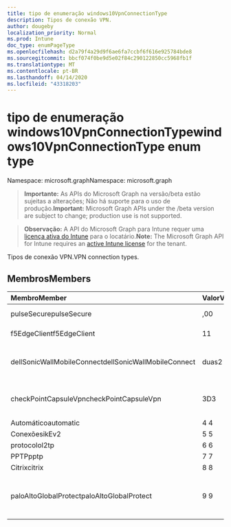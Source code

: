 ```yaml
---
title: tipo de enumeração windows10VpnConnectionType
description: Tipos de conexão VPN.
author: dougeby
localization_priority: Normal
ms.prod: Intune
doc_type: enumPageType
ms.openlocfilehash: d2a79f4a29d9f6ae6fa7ccbf6f616e925784bde8
ms.sourcegitcommit: bbcf074f0be9d5e02f84c290122850cc5968fb1f
ms.translationtype: MT
ms.contentlocale: pt-BR
ms.lasthandoff: 04/14/2020
ms.locfileid: "43318203"
---
```

# <a name="windows10vpnconnectiontype-enum-type"></a><span data-ttu-id="056a8-103">tipo de enumeração windows10VpnConnectionType</span><span class="sxs-lookup"><span data-stu-id="056a8-103">windows10VpnConnectionType enum type</span></span>

<span data-ttu-id="056a8-104">Namespace: microsoft.graph</span><span class="sxs-lookup"><span data-stu-id="056a8-104">Namespace: microsoft.graph</span></span>

> <span data-ttu-id="056a8-105">**Importante:** As APIs do Microsoft Graph na versão/beta estão sujeitas a alterações; Não há suporte para o uso de produção.</span><span class="sxs-lookup"><span data-stu-id="056a8-105">**Important:** Microsoft Graph APIs under the /beta version are subject to change; production use is not supported.</span></span>

> <span data-ttu-id="056a8-106">**Observação:** A API do Microsoft Graph para Intune requer uma [licença ativa do Intune](https://go.microsoft.com/fwlink/?linkid=839381) para o locatário.</span><span class="sxs-lookup"><span data-stu-id="056a8-106">**Note:** The Microsoft Graph API for Intune requires an [active Intune license](https://go.microsoft.com/fwlink/?linkid=839381) for the tenant.</span></span>

<span data-ttu-id="056a8-107">Tipos de conexão VPN.</span><span class="sxs-lookup"><span data-stu-id="056a8-107">VPN connection types.</span></span>

## <a name="members"></a><span data-ttu-id="056a8-108">Membros</span><span class="sxs-lookup"><span data-stu-id="056a8-108">Members</span></span>
|<span data-ttu-id="056a8-109">Membro</span><span class="sxs-lookup"><span data-stu-id="056a8-109">Member</span></span>|<span data-ttu-id="056a8-110">Valor</span><span class="sxs-lookup"><span data-stu-id="056a8-110">Value</span></span>|<span data-ttu-id="056a8-111">Descrição</span><span class="sxs-lookup"><span data-stu-id="056a8-111">Description</span></span>|
|:---|:---|:---|
|<span data-ttu-id="056a8-112">pulseSecure</span><span class="sxs-lookup"><span data-stu-id="056a8-112">pulseSecure</span></span>|<span data-ttu-id="056a8-113">,0</span><span class="sxs-lookup"><span data-stu-id="056a8-113">0</span></span>|<span data-ttu-id="056a8-114">Pulso seguro.</span><span class="sxs-lookup"><span data-stu-id="056a8-114">Pulse Secure.</span></span>|
|<span data-ttu-id="056a8-115">f5EdgeClient</span><span class="sxs-lookup"><span data-stu-id="056a8-115">f5EdgeClient</span></span>|<span data-ttu-id="056a8-116">1</span><span class="sxs-lookup"><span data-stu-id="056a8-116">1</span></span>|<span data-ttu-id="056a8-117">Cliente de borda F5.</span><span class="sxs-lookup"><span data-stu-id="056a8-117">F5 Edge Client.</span></span>|
|<span data-ttu-id="056a8-118">dellSonicWallMobileConnect</span><span class="sxs-lookup"><span data-stu-id="056a8-118">dellSonicWallMobileConnect</span></span>|<span data-ttu-id="056a8-119">duas</span><span class="sxs-lookup"><span data-stu-id="056a8-119">2</span></span>|<span data-ttu-id="056a8-120">Conexão móvel Dell SonicWALL.</span><span class="sxs-lookup"><span data-stu-id="056a8-120">Dell SonicWALL Mobile Connection.</span></span>|
|<span data-ttu-id="056a8-121">checkPointCapsuleVpn</span><span class="sxs-lookup"><span data-stu-id="056a8-121">checkPointCapsuleVpn</span></span>|<span data-ttu-id="056a8-122">3D</span><span class="sxs-lookup"><span data-stu-id="056a8-122">3</span></span>|<span data-ttu-id="056a8-123">Verificar VPN de cápsula de ponto.</span><span class="sxs-lookup"><span data-stu-id="056a8-123">Check Point Capsule VPN.</span></span>|
|<span data-ttu-id="056a8-124">Automático</span><span class="sxs-lookup"><span data-stu-id="056a8-124">automatic</span></span>|<span data-ttu-id="056a8-125">4 </span><span class="sxs-lookup"><span data-stu-id="056a8-125">4</span></span>|<span data-ttu-id="056a8-126">Automático.</span><span class="sxs-lookup"><span data-stu-id="056a8-126">Automatic.</span></span>|
|<span data-ttu-id="056a8-127">Conexões</span><span class="sxs-lookup"><span data-stu-id="056a8-127">ikEv2</span></span>|<span data-ttu-id="056a8-128">5 </span><span class="sxs-lookup"><span data-stu-id="056a8-128">5</span></span>|<span data-ttu-id="056a8-129">Conexões.</span><span class="sxs-lookup"><span data-stu-id="056a8-129">IKEv2.</span></span>|
|<span data-ttu-id="056a8-130">protocolo</span><span class="sxs-lookup"><span data-stu-id="056a8-130">l2tp</span></span>|<span data-ttu-id="056a8-131">6 </span><span class="sxs-lookup"><span data-stu-id="056a8-131">6</span></span>|<span data-ttu-id="056a8-132">Protocolo.</span><span class="sxs-lookup"><span data-stu-id="056a8-132">L2TP.</span></span>|
|<span data-ttu-id="056a8-133">PPTP</span><span class="sxs-lookup"><span data-stu-id="056a8-133">pptp</span></span>|<span data-ttu-id="056a8-134">7 </span><span class="sxs-lookup"><span data-stu-id="056a8-134">7</span></span>|<span data-ttu-id="056a8-135">PPTP.</span><span class="sxs-lookup"><span data-stu-id="056a8-135">PPTP.</span></span>|
|<span data-ttu-id="056a8-136">Citrix</span><span class="sxs-lookup"><span data-stu-id="056a8-136">citrix</span></span>|<span data-ttu-id="056a8-137">8 </span><span class="sxs-lookup"><span data-stu-id="056a8-137">8</span></span>|<span data-ttu-id="056a8-138">Citrix.</span><span class="sxs-lookup"><span data-stu-id="056a8-138">Citrix.</span></span>|
|<span data-ttu-id="056a8-139">paloAltoGlobalProtect</span><span class="sxs-lookup"><span data-stu-id="056a8-139">paloAltoGlobalProtect</span></span>|<span data-ttu-id="056a8-140">9 </span><span class="sxs-lookup"><span data-stu-id="056a8-140">9</span></span>|<span data-ttu-id="056a8-141">GlobalProtect de redes de Palo Alto.</span><span class="sxs-lookup"><span data-stu-id="056a8-141">Palo Alto Networks GlobalProtect.</span></span>|



